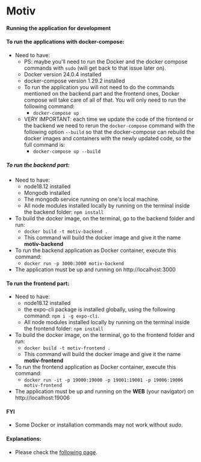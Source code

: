 # Motiv

#### Running the application for development


#### To run the applications with docker-compose:
* Need to have:
    * PS: maybe you'll need to run the Docker and the docker compose commands with `sudo` (will get back to that issue later on).
    * Docker version 24.0.4 installed
    * docker-compose version 1.29.2 installed
    * To run the application you will not need to do the commands mentioned on the backend part and the frontend ones, Docker compose will take care of all of that. You will only need to run the following command:
        * ```docker-compose up```
    * VERY IMPORTANT: each time we update the code of the frontend or the backend we need to rerun the `docker-compose` command with the following option `--build` so that the docker-compose can rebuild the docker images and containers with the newly updated code, so the full command is:
        * ```docker-compose up --build```

##### To run the backend part:
* Need to have:
    * node18.12 installed
    * Mongodb installed
    * The mongodb service running on one's local machine.
    * All node modules installed locally by running on the terminal inside the backend folder: `npm install`
* To build the docker image, on the terminal, go to the backend folder and run:
    * ```docker build -t motiv-backend .```
    * This command will build the docker image and give it the name **motiv-backend**
* To run the backend application as Docker container, execute this command:
    * ```docker run -p 3000:3000 motiv-backend```
* The application must be up and running on http://localhost:3000


#### To run the frontend part:
* Need to have:
    * node18.12 installed
    * the expo-cli package is installed globally, using the following command: `npm i -g expo-cli`.
    * All node modules installed locally by running on the terminal inside the frontend folder: `npm install`
* To build the docker image, on the terminal, go to the frontend folder and run:
    * ```docker build -t motiv-frontend .```
    * This command will build the docker image and give it the name **motiv-frontend**
* To run the frontend application as Docker container, execute this command:
    * ```docker run -it -p 19000:19000 -p 19001:19001 -p 19006:19006 motiv-frontend```
* The application must be up and running on the **WEB** (your navigator) on http://localhost:19006


#### FYI
* Some Docker or installation commands may not work without *sudo*.

#### Explanations:
* Please check the [following page](Explanations.md).
